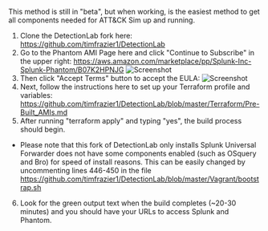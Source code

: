 This method is still in "beta", but when working, is the easiest method to get all components needed for ATT&CK Sim up and running.

1. Clone the DetectionLab fork here: https://github.com/timfrazier1/DetectionLab
2. Go to the Phantom AMI Page here and click "Continue to Subscribe" in the upper right: https://aws.amazon.com/marketplace/pp/Splunk-Inc-Splunk-Phantom/B07K2HPNJG ![Screenshot](phantom_eula_1.png)
3. Then click "Accept Terms" button to accept the EULA:
![Screenshot](phantom_eula_2.png)
4. Next, follow the instructions here to set up your Terraform profile and variables: https://github.com/timfrazier1/DetectionLab/blob/master/Terraform/Pre-Built_AMIs.md
5. After running "terraform apply" and typing "yes", the build process should begin.  
 - Please note that this fork of DetectionLab only installs Splunk Universal Forwarder does not have some components enabled (such as OSquery and Bro) for speed of install reasons.  This can be easily changed by uncommenting lines 446-450 in the file https://github.com/timfrazier1/DetectionLab/blob/master/Vagrant/bootstrap.sh
6. Look for the green output text when the build completes (~20-30 minutes) and you should have your URLs to access Splunk and Phantom.  